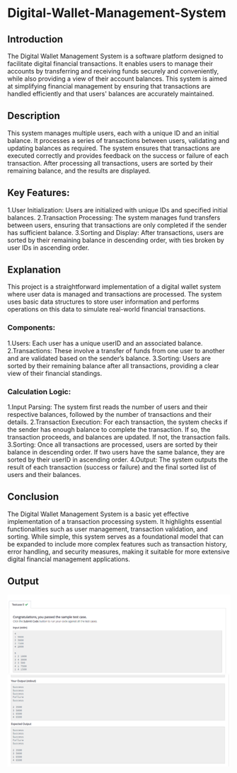 # Digital-Wallet-Management-System

## Introduction
The Digital Wallet Management System is a software platform designed to facilitate digital financial transactions. It enables users to manage their accounts by transferring and receiving funds securely and conveniently, while also providing a view of their account balances. This system is aimed at simplifying financial management by ensuring that transactions are handled efficiently and that users' balances are accurately maintained.

## Description
This system manages multiple users, each with a unique ID and an initial balance. It processes a series of transactions between users, validating and updating balances as required. The system ensures that transactions are executed correctly and provides feedback on the success or failure of each transaction. After processing all transactions, users are sorted by their remaining balance, and the results are displayed.

## Key Features:
1.User Initialization: Users are initialized with unique IDs and specified initial balances.
2.Transaction Processing: The system manages fund transfers between users, ensuring that transactions are only completed if the sender has sufficient balance.
3.Sorting and Display: After transactions, users are sorted by their remaining balance in descending order, with ties broken by user IDs in ascending order.

## Explanation
This project is a straightforward implementation of a digital wallet system where user data is managed and transactions are processed. The system uses basic data structures to store user information and performs operations on this data to simulate real-world financial transactions.

### Components:
1.Users: Each user has a unique userID and an associated balance.
2.Transactions: These involve a transfer of funds from one user to another and are validated based on the sender’s balance.
3.Sorting: Users are sorted by their remaining balance after all transactions, providing a clear view of their financial standings.

### Calculation Logic:
1.Input Parsing: The system first reads the number of users and their respective balances, followed by the number of transactions and their details.
2.Transaction Execution: For each transaction, the system checks if the sender has enough balance to complete the transaction. If so, the transaction proceeds, and balances are updated. If not, the transaction fails.
3.Sorting: Once all transactions are processed, users are sorted by their balance in descending order. If two users have the same balance, they are sorted by their userID in ascending order.
4.Output: The system outputs the result of each transaction (success or failure) and the final sorted list of users and their balances.

## Conclusion
The Digital Wallet Management System is a basic yet effective implementation of a transaction processing system. It highlights essential functionalities such as user management, transaction validation, and sorting. While simple, this system serves as a foundational model that can be expanded to include more complex features such as transaction history, error handling, and security measures, making it suitable for more extensive digital financial management applications.

## Output
![Input](output/input.png)
![Output](output/output.png)